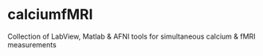 # calciumfMRI
Collection of LabView, Matlab & AFNI tools for simultaneous calcium &amp; fMRI measurements
